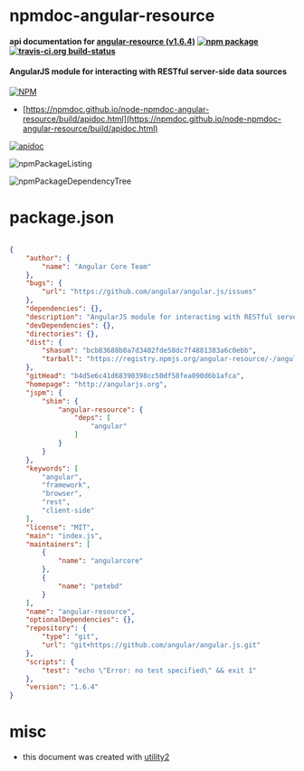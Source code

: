 # npmdoc-angular-resource

#### api documentation for  [angular-resource (v1.6.4)](http://angularjs.org)  [![npm package](https://img.shields.io/npm/v/npmdoc-angular-resource.svg?style=flat-square)](https://www.npmjs.org/package/npmdoc-angular-resource) [![travis-ci.org build-status](https://api.travis-ci.org/npmdoc/node-npmdoc-angular-resource.svg)](https://travis-ci.org/npmdoc/node-npmdoc-angular-resource)

#### AngularJS module for interacting with RESTful server-side data sources

[![NPM](https://nodei.co/npm/angular-resource.png?downloads=true&downloadRank=true&stars=true)](https://www.npmjs.com/package/angular-resource)

- [https://npmdoc.github.io/node-npmdoc-angular-resource/build/apidoc.html](https://npmdoc.github.io/node-npmdoc-angular-resource/build/apidoc.html)

[![apidoc](https://npmdoc.github.io/node-npmdoc-angular-resource/build/screenCapture.buildCi.browser.%252Ftmp%252Fbuild%252Fapidoc.html.png)](https://npmdoc.github.io/node-npmdoc-angular-resource/build/apidoc.html)

![npmPackageListing](https://npmdoc.github.io/node-npmdoc-angular-resource/build/screenCapture.npmPackageListing.svg)

![npmPackageDependencyTree](https://npmdoc.github.io/node-npmdoc-angular-resource/build/screenCapture.npmPackageDependencyTree.svg)



# package.json

```json

{
    "author": {
        "name": "Angular Core Team"
    },
    "bugs": {
        "url": "https://github.com/angular/angular.js/issues"
    },
    "dependencies": {},
    "description": "AngularJS module for interacting with RESTful server-side data sources",
    "devDependencies": {},
    "directories": {},
    "dist": {
        "shasum": "bcb83688b0a7d3402fde58dc7f4881383a6c0ebb",
        "tarball": "https://registry.npmjs.org/angular-resource/-/angular-resource-1.6.4.tgz"
    },
    "gitHead": "b4d5e6c41d68390398cc50df58fea090d6b1afca",
    "homepage": "http://angularjs.org",
    "jspm": {
        "shim": {
            "angular-resource": {
                "deps": [
                    "angular"
                ]
            }
        }
    },
    "keywords": [
        "angular",
        "framework",
        "browser",
        "rest",
        "client-side"
    ],
    "license": "MIT",
    "main": "index.js",
    "maintainers": [
        {
            "name": "angularcore"
        },
        {
            "name": "petebd"
        }
    ],
    "name": "angular-resource",
    "optionalDependencies": {},
    "repository": {
        "type": "git",
        "url": "git+https://github.com/angular/angular.js.git"
    },
    "scripts": {
        "test": "echo \"Error: no test specified\" && exit 1"
    },
    "version": "1.6.4"
}
```



# misc
- this document was created with [utility2](https://github.com/kaizhu256/node-utility2)
